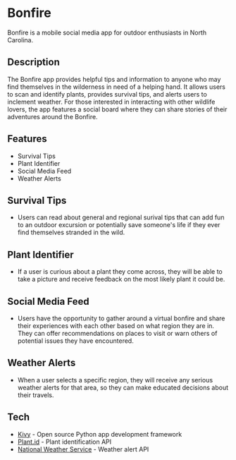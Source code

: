# Bonfire

Bonfire is a mobile social media app for outdoor enthusiasts in North Carolina. 

## Description
The Bonfire app provides helpful tips and information to anyone who may find themselves in the wilderness in need of a helping hand. It allows users to scan and identify plants, provides survival tips, and alerts users to inclement weather. For those interested in interacting with other wildlife lovers, the app features a social board where they can share stories of their adventures around the Bonfire. 

## Features
- Survival Tips
- Plant Identifier
- Social Media Feed
- Weather Alerts

## Survival Tips
- Users can read about general and regional surival tips that can add fun to an outdoor excursion or potentially save someone's life if they ever find themselves stranded in the wild. 

## Plant Identifier
- If a user is curious about a plant they come across, they will be able to take a picture and receive feedback on the most likely plant it could be.
  
## Social Media Feed
- Users have the opportunity to gather around a virtual bonfire and share their experiences with each other based on what region they are in. They can offer recommendations on places to visit or warn others of potential issues they have encountered. 

## Weather Alerts
- When a user selects a specific region, they will receive any serious weather alerts for that area, so they can make educated decisions about their travels. 

## Tech
- [Kivy] - Open source Python app development framework
- [Plant.id] - Plant identification API
- [National Weather Service] - Weather alert API


[//]: # (These are reference links used in the body of this note and get stripped out when the markdown processor does its job. There is no need to format nicely because it shouldn't be seen. Thanks SO - http://stackoverflow.com/questions/4823468/store-comments-in-markdown-syntax)

   [Kivy]: <https://kivy.org/>
   [Plant.id]: <https://web.plant.id/>
   [National Weather Service]: <https://www.weather.gov/documentation/services-web-api>
 
